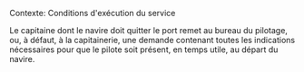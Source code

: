 Contexte: Conditions d'exécution du service

Le capitaine dont le navire doit quitter le port remet au bureau du pilotage, ou, à défaut, à la capitainerie, une demande contenant toutes les indications nécessaires pour que le pilote soit présent, en temps utile, au départ du navire.
